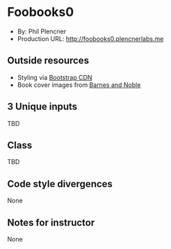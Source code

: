 # Foobooks0
+ By: Phil Plencner
+ Production URL: <http://foobooks0.plencnerlabs.me>

## Outside resources
+ Styling via [Bootstrap CDN](https://www.bootstrapcdn.com)
+ Book cover images from [Barnes and Noble](https://www.barnesandnoble.com)

## 3 Unique inputs
TBD

## Class
TBD

## Code style divergences
None

## Notes for instructor
None